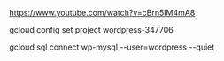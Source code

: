 https://www.youtube.com/watch?v=cBrn5IM4mA8

gcloud config set project wordpress-347706

gcloud sql connect wp-mysql --user=wordpress --quiet

